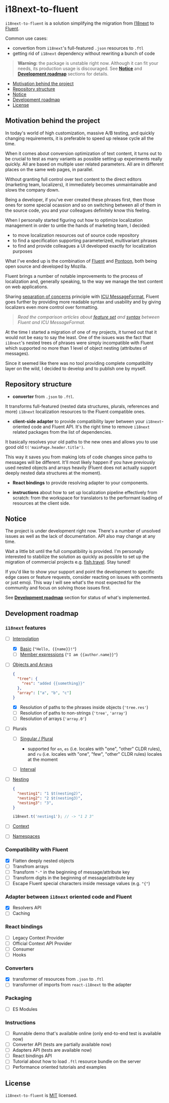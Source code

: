 # i18next-to-fluent

`i18next-to-fluent` is a solution simplifying the migration from [I18next](https://www.i18next.com) to [Fluent](http://projectfluent.org).

Common use cases:

- convertion from `i18next`'s full-featured `.json` resources to `.ftl`
- getting rid of `i18next` dependency without rewriting a bunch of code

> **Warning:** the package is unstable right now. Although it can fit your needs, its production usage is discouraged. See [**Notice**](#notice) and [**Development roadmap**](#development-roadmap) sections for details.

- [Motivation behind the project](#motivation-behind-the-project)
- [Repository structure](#repository-structure)
- [Notice](#notice)
- [Development roadmap](#development-roadmap)
- [License](#license)

## Motivation behind the project

In today's world of high customization, massive A/B testing, and quickly changing requirements, it is preferable to speed up release cycle all the time.

When it comes about conversion optimization of text content, it turns out to be crucial to test as many variants as possible setting up experiments really quickly. All are based on multiple user related parameters. All are in different places on the same web pages, in parallel.

Without granting full control over text content to the direct editors (marketing team, localizers), it immediately becomes unmaintainable and slows the company down.

Being a developer, if you've ever created these phrases first, then those ones for some special ocassion and so on switching between all of them in the source code, you and your colleagues definitely know this feeling.

When I personally started figuring out how to optimize localization management in order to untie the hands of marketing team, I decided:

- to move localization resources out of source code repository
- to find a specification supporting parameterized, multivariant phrases
- to find and provide colleagues a UI developed exactly for localization purposes

What I've ended up is the combination of [Fluent](https://projectfluent.org/) and [Pontoon](https://pontoon.mozilla.org/), both being open source and developed by Mozilla.

Fluent brings a number of notable improvements to the process of localization and, generally speaking, to the way we manage the text content on web applications.

Sharing [separation of concerns](https://en.wikipedia.org/wiki/Separation_of_concerns) principle with [ICU MessageFormat](http://userguide.icu-project.org/formatparse/messages), Fluent goes further by providing more readable syntax and usability and by giving localizers even more control over formatting.

> _Read the comparison articles about [feature set](https://github.com/projectfluent/fluent/wiki/Fluent-and-ICU-MessageFormat) and [syntax](https://github.com/projectfluent/fluent/wiki/MessageFormat-vs-Fluent-Syntax) between Fluent and ICU MessageFormat._

At the time I started a migration of one of my projects, it turned out that it would not be easy to say the least. One of the issues was the fact that `i18next`'s nested trees of phrases were simply incompatible with Fluent which supported no more than 1 level of object nesting (attributes of messages).

Since it seemed like there was no tool providing complete compatibility layer on the wild, I decided to develop and to publish one by myself.

## Repository structure

- **converter** from `.json` to `.ftl`.

It transforms full-featured (nested data structures, plurals, references and more) `i18next` localization resources to the Fluent compatible ones.

- **client-side adapter** to provide compatibility layer between your `i18next`-oriented code and Fluent API. It's the right time to remove `i18next` related packages from the list of dependencies.

It basically resolves your old paths to the new ones and allows you to use good old `t('mainPage.header.title')`.

This way it saves you from making lots of code changes since paths to messages will be different. It'll most likely happen if you have previously used nested objects and arrays heavily (Fluent does not actually support deeply nested data structures at the moment).

- **React bindings** to provide resolving adapter to your components.

- **instructions** about how to set up localization pipeline effectively from scratch: from the workspace for translators to the performant loading of resources at the client side.

## Notice

The project is under development right now. There's a number of unsolved issues as well as the lack of documentation. API also may change at any time.

Wait a little bit until the full compatibility is provided. I'm personally interested to stabilize the solution as quickly as possible to set up the migration of commercial projects e.g. [fish.travel](https://fish.travel). Stay tuned!

If you'd like to show your support and point the development to specific edge cases or feature requests, consider reacting on issues with comments or just emoji. This way I will see what's the most expected for the community and focus on solving those issues first.

See [**Development roadmap**](#development-roadmap) section for status of what's implemented.

## Development roadmap

### `i18next` features

- [ ] [Interpolation](https://www.i18next.com/translation-function/interpolation)

  - [x] [Basic](https://www.i18next.com/translation-function/interpolation#basic) (`"Hello, {{name}}!"`)
  - [ ] [Member expressions](https://www.i18next.com/translation-function/interpolation#working-with-data-models) (`"I am {{author.name}}"`)

- [ ] [Objects and Arrays](https://www.i18next.com/translation-function/objects-and-arrays)

  ```json
  {
    "tree": {
      "res": "added {{something}}"
    },
    "array": ["a", "b", "c"]
  }
  ```

  - [x] Resolution of paths to the phrases inside objects (`'tree.res'`)
  - [ ] Resolution of paths to non-strings (`'tree'`, `'array'`)
  - [ ] Resolution of arrays (`'array.0'`)

- [ ] Plurals

  - [ ] [Singular / Plural](https://www.i18next.com/translation-function/plurals#singular-plural)

    - supported for `en`, `es` (i.e. locales with "one", "other" CLDR rules), and `ru` (i.e. locales with "one", "few", "other" CLDR rules) locales at the moment

  - [ ] [Interval](https://www.i18next.com/translation-function/plurals#interval-plurals)

- [ ] [Nesting](https://www.i18next.com/translation-function/nesting)

  ```json
  {
    "nesting1": "1 $t(nesting2)",
    "nesting2": "2 $t(nesting3)",
    "nesting3": "3",
  }
  ```

  ```js
  i18next.t('nesting1'); // -> "1 2 3"
  ```

- [ ] [Context](https://www.i18next.com/translation-function/context)
- [ ] [Namespaces](https://www.i18next.com/principles/namespaces)

### Compatibility with Fluent

- [x] Flatten deeply nested objects
- [ ] Transfrom arrays
- [ ] Transform `"-"` in the beginning of message/attribute key
- [ ] Transform digits in the beginning of message/attribute key
- [ ] Escape Fluent special characters inside message values (e.g. `"{"`)

### Adapter between `i18next` oriented code and Fluent

- [x] Resolvers API
- [ ] Caching

### React bindings

- [ ] Legacy Context Provider
- [ ] Official Context API Provider
- [ ] Consumer
- [ ] Hooks

### Converters

- [x] transformer of resources from `.json` to `.ftl`
- [ ] transformer of imports from `react-i18next` to the adapter

### Packaging

- [ ] ES Modules

### Instructions

- [ ] Runnable demo that's available online (only end-to-end test is available now)
- [ ] Converter API (tests are partially available now)
- [ ] Adapters API (tests are available now)
- [ ] React bindings API
- [ ] Tutorial about how to load `.ftl` resource bundle on the server
- [ ] Performance oriented tutorials and examples

## License

`i18next-to-fluent` is [MIT](./LICENSE.md) licensed.
